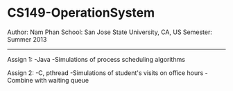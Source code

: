 CS149-OperationSystem
=====================
Author: Nam Phan
School: San Jose State University, CA, US
Semester: Summer 2013

---------------------
Assign 1:
  -Java
  -Simulations of process scheduling algorithms
  
Assign 2:
  -C, pthread
  -Simulations of student's visits on office hours
  -Combine with waiting queue
